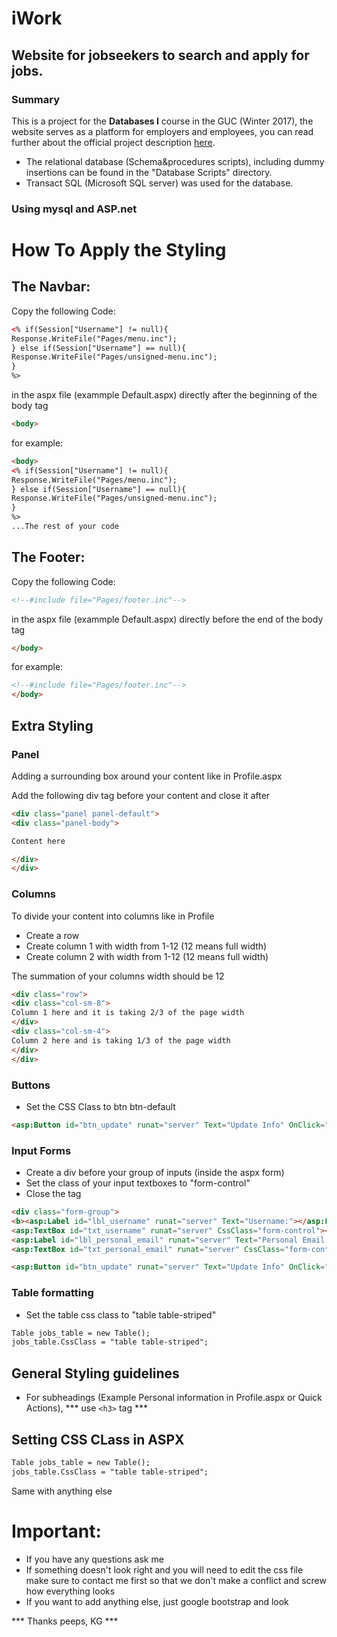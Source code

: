 # iWork
## Website for jobseekers to search and apply for jobs.
### Summary
This is a project for the **Databases I** course in the GUC (Winter 2017), the website serves as a platform for employers and employees, you can read further about the official project description [here](https://drive.google.com/file/d/1CHsdF55eYpLkWF1xeJhdowGtr4IxqP_8/view?usp=sharing).
* The relational database (Schema&procedures scripts), including dummy insertions can be found in the "Database Scripts" directory.
* Transact SQL (Microsoft SQL server) was used for the database.

### Using mysql and ASP.net

# How To Apply the Styling


## The Navbar:

Copy the following Code:

```aspx
<% if(Session["Username"] != null){ 
Response.WriteFile("Pages/menu.inc");
} else if(Session["Username"] == null){
Response.WriteFile("Pages/unsigned-menu.inc");
}
%>

```

in the aspx file (exammple Default.aspx) directly after the beginning of the body tag

```html
<body>
```

for example:

```aspx
<body>
<% if(Session["Username"] != null){ 
Response.WriteFile("Pages/menu.inc");
} else if(Session["Username"] == null){
Response.WriteFile("Pages/unsigned-menu.inc");
}
%>
...The rest of your code
```

## The Footer:
Copy the following Code:

```html
<!--#include file="Pages/footer.inc"-->
```

in the aspx file (exammple Default.aspx) directly before the end of the body tag

```html
</body>
```

for example:

```html
<!--#include file="Pages/footer.inc"-->
</body>
```

## Extra Styling

### Panel

Adding a surrounding box around your content like in Profile.aspx

Add the following div tag before your content and close it after 

```html
<div class="panel panel-default"> 
<div class="panel-body"> 

Content here

</div>
</div>
```

### Columns

To divide your content into columns like in Profile

- Create a row
- Create column 1 with width from 1-12 (12 means full width)
- Create column 2 with width from 1-12 (12 means full width)

The summation of your columns width should be 12

```html
<div class="row">
<div class="col-sm-8">
Column 1 here and it is taking 2/3 of the page width
</div>
<div class="col-sm-4">
Column 2 here and is taking 1/3 of the page width
</div>
</div>
```

### Buttons
- Set the CSS Class to btn btn-default

```aspx
<asp:Button id="btn_update" runat="server" Text="Update Info" OnClick="updateInfo" CssClass="btn btn-default"></asp:Button><br />
```

### Input Forms

- Create a div before your group of inputs (inside the aspx form)
- Set the class of your input textboxes to "form-control"
- Close the tag

```aspx
<div class="form-group">
<b><asp:Label id="lbl_username" runat="server" Text="Username:"></asp:Label><br />
<asp:TextBox id="txt_username" runat="server" CssClass="form-control"></asp:TextBox><br/>
<asp:Label id="lbl_personal_email" runat="server" Text="Personal Email:"></asp:Label><br />
<asp:TextBox id="txt_personal_email" runat="server" CssClass="form-control"></asp:TextBox><br/>

<asp:Button id="btn_update" runat="server" Text="Update Info" OnClick="updateInfo" CssClass="btn btn-default"></asp:Button><br />
```


### Table formatting

- Set the table css class to "table table-striped"

```aspx
Table jobs_table = new Table();
jobs_table.CssClass = "table table-striped";
```

## General Styling guidelines

- For subheadings (Example Personal information in Profile.aspx or Quick Actions), *** use ```<h3>``` tag ***

## Setting CSS CLass in ASPX

```aspx
Table jobs_table = new Table();
jobs_table.CssClass = "table table-striped";
```

Same with anything else

# Important:
- If you have any questions ask me
- If something doesn't look right and you will need to edit the css file make sure to contact me first so that we don't make a conflict and screw how everything looks
- If you want to add anything else, just google bootstrap and look


*** Thanks peeps, KG ***
